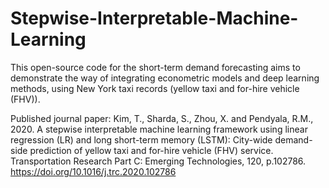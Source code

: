 # Stepwise-Interpretable-Machine-Learning

This open-source code for the short-term demand forecasting aims to demonstrate the way of integrating econometric models and deep learning methods, using New York taxi records (yellow taxi and for-hire vehicle (FHV)). 

Published journal paper: Kim, T., Sharda, S., Zhou, X. and Pendyala, R.M., 2020. A stepwise interpretable machine learning framework using linear regression (LR) and long short-term memory (LSTM): City-wide demand-side prediction of yellow taxi and for-hire vehicle (FHV) service. Transportation Research Part C: Emerging Technologies, 120, p.102786. https://doi.org/10.1016/j.trc.2020.102786
